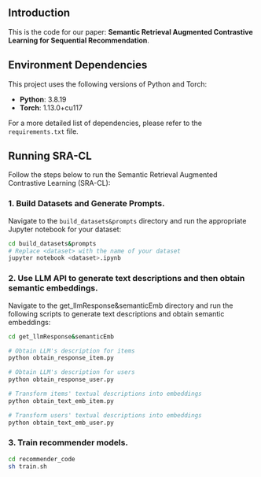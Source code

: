 ## Introduction
This is the code for our paper: **Semantic Retrieval Augmented Contrastive Learning for Sequential Recommendation**.

## Environment Dependencies
This project uses the following versions of Python and Torch:

- **Python**: 3.8.19
- **Torch**: 1.13.0+cu117

For a more detailed list of dependencies, please refer to the `requirements.txt` file.

## Running SRA-CL

Follow the steps below to run the Semantic Retrieval Augmented Contrastive Learning (SRA-CL):

### 1. Build Datasets and Generate Prompts.

Navigate to the `build_datasets&prompts` directory and run the appropriate Jupyter notebook for your dataset:

```bash
cd build_datasets&prompts
# Replace <dataset> with the name of your dataset
jupyter notebook <dataset>.ipynb 
```

### 2. Use LLM API to generate text descriptions and then obtain semantic embeddings.
Navigate to the get_llmResponse&semanticEmb directory and run the following scripts to generate text descriptions and obtain semantic embeddings:
```bash
cd get_llmResponse&semanticEmb

# Obtain LLM's description for items
python obtain_response_item.py

# Obtain LLM's description for users
python obtain_response_user.py

# Transform items' textual descriptions into embeddings
python obtain_text_emb_item.py

# Transform users' textual descriptions into embeddings
python obtain_text_emb_user.py
```

### 3. Train recommender models.
```bash
cd recommender_code
sh train.sh
```